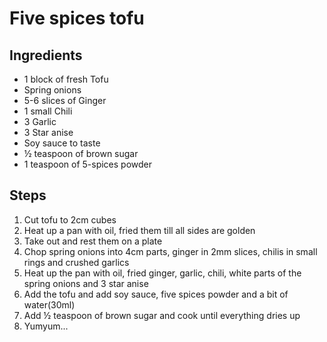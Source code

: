 # Five spices tofu

## Ingredients

- 1 block of fresh Tofu
- Spring onions
- 5-6 slices of Ginger
- 1 small Chili
- 3 Garlic
- 3 Star anise
- Soy sauce to taste
- ½ teaspoon of brown sugar
- 1 teaspoon of 5-spices powder

## Steps

1. Cut tofu to 2cm cubes 
1. Heat up a pan with oil, fried them till all sides are golden
1. Take out and rest them on a plate
1. Chop spring onions into 4cm parts, ginger in 2mm slices, chilis in small rings and crushed garlics
1. Heat up the pan with oil, fried ginger, garlic, chili, white parts of the spring onions and 3 star anise
1. Add the tofu and add soy sauce, five spices powder and a bit of water(30ml)
1. Add ½ teaspoon of brown sugar and cook until everything dries up
1. Yumyum...
